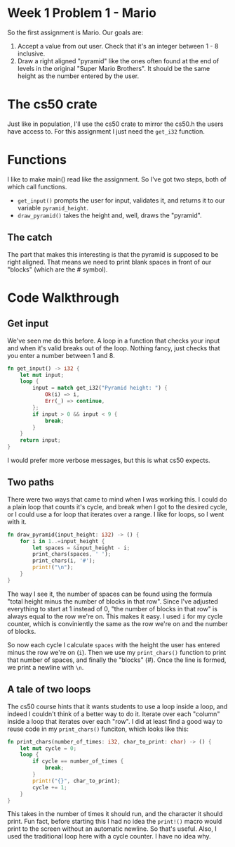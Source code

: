 Week 1 Problem 1 - Mario
===
So the first assignment is Mario. Our goals are:
1. Accept a value from out user. Check that it's an integer between 1 - 8 inclusive. 
2. Draw a right aligned "pyramid" like the ones often found at the end of levels in the original "Super Mario Brothers". It should be the same height as the number entered by the user.

# The cs50 crate
Just like in population, I'll use the cs50 crate to mirror the cs50.h the users have access to. For this assignment I just need the `get_i32` function.

# Functions
I like to make main() read like the assignment. So I've got two steps, both of which call functions. 
* `get_input()` prompts the user for input, validates it, and returns it to our variable `pyramid_height`.
* `draw_pyramid()` takes the height and, well, draws the "pyramid".

## The catch
The part that makes this interesting is that the pyramid is supposed to be right aligned. That means we need to print blank spaces in front of our "blocks" (which are the # symbol). 

# Code Walkthrough

## Get input
We've seen me do this before. A loop in a function that checks your input and when it's valid breaks out of the loop. Nothing fancy, just checks that you enter a number between 1 and 8.
```rust
fn get_input() -> i32 {
    let mut input;
    loop {
        input = match get_i32("Pyramid height: ") {
            Ok(i) => i,
            Err(_) => continue,
        };
        if input > 0 && input < 9 {
            break;
        }
    }
    return input;
}
```
I would prefer more verbose messages, but this is what cs50 expects.

## Two paths
There were two ways that came to mind when I was working this. I could do a plain loop that counts it's cycle, and break when I got to the desired cycle, or I could use a for loop that iterates over a range. I like for loops, so I went with it.
```rust
fn draw_pyramid(input_height: i32) -> () {
    for i in 1..=input_height {
        let spaces = &input_height - i;
        print_chars(spaces, ' ');
        print_chars(i, '#');
        print!("\n");
    }
}
```
The way I see it, the number of spaces can be found using the formula "total height minus the number of blocks in that row". Since I've adjusted everything to start at 1 instead of 0, "the number of blocks in that row" is always equal to the row we're on. This makes it easy. I used `i` for my cycle counter, which is conviniently the same as the row we're on and the number of blocks.  

So now each cycle I calculate `spaces` with the height the user has entered minus the row we're on (`i`). Then we use my `print_chars()` function to print that number of spaces, and finally the "blocks" (#). Once the line is formed, we print a newline with `\n`.

## A tale of two loops
The cs50 course hints that it wants students to use a loop inside a loop, and indeed I couldn't think of a better way to do it. Iterate over each "column" inside a loop that iterates over each "row". I did at least find a good way to reuse code in my `print_chars()` funciton, which looks like this:
```rust
fn print_chars(number_of_times: i32, char_to_print: char) -> () {
    let mut cycle = 0;
    loop {
        if cycle == number_of_times {
            break;
        }
        print!("{}", char_to_print);
        cycle += 1;
    }
}
```
This takes in the number of times it should run, and the character it should print. Fun fact, before starting this I had no idea the `print!()` macro would print to the screen without an automatic newline. So that's useful. 
Also, I used the traditional loop here with a cycle counter. I have no idea why. 

